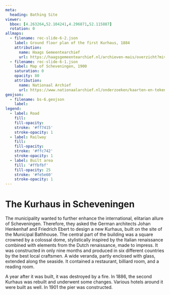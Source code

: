```yaml
---
meta:
  heading: Bathing Site
viewer:
  bbox: [4.263264,52.104241,4.296871,52.115887]
  rotation: 0
allmaps:
  - filename: rec-slide-6-2.json
    label: Ground floor plan of the first Kurhaus, 1884
    attribution:
      name: Haags Gemeentearchief
      url: https://haagsgemeentearchief.nl/archieven-mais/overzicht?mivast=59&mizig=210&miadt=59&miview=inv2&milang=nl&misort=last_mod%7C%7Casc&mizk_alle=kurhaus&micode=8086-01
  - filename: rec-slide-6-1.json
    label: Map of Scheveningen, 1900
    saturation: 0
    opacity: 80
    attribution:
      name: Nationaal Archief 
      url: https://www.nationaalarchief.nl/onderzoeken/kaarten-en-tekeningen/topografie-en-infrastructuur
geojson:
  - filename: bs-6.geojson
    label:
legend:
  - label: Road
    fill: 
    fill-opacity:
    stroke: '#ff7415'
    stroke-opacity: 1
  - label: Railway
    fill: 
    fill-opacity: 
    stroke: '#ffc742'
    stroke-opacity: 1
  - label: Built area
    fill: '#ffbfbf'
    fill-opacity: 25
    stroke: '#fe5e60'
    stroke-opacity: 1
---
```


# The Kurhaus in Scheveningen

The municipality wanted to further enhance the international, elitarian allure of Scheveningen. Therefore, they asked the German architects Johan Henkenhaf and Friedrich Ebert to design a new Kurhaus, built on the site of the Municipal Bathhouse. The central part of the building was a square crowned by a colossal dome, stylistically inspired by the Italian renaissance combined with elements from the Dutch renaissance, made to impress. It was constructed in only nine months and produced in six different countries by the best local craftsmen. A wide veranda, partly enclosed with glass, extended along the seaside. It contained a restaurant, billiard room, and a reading room. 

A year after it was built, it was destroyed by a fire. In 1886, the second Kurhaus was rebuilt and underwent some changes. Various hotels around it were built as well. In 1901 the pier was constructed.